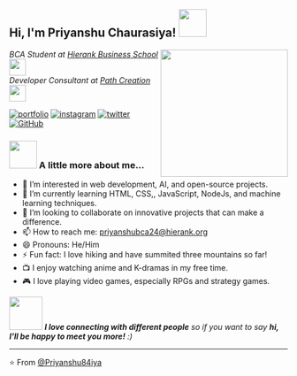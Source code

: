<h2> Hi, I'm Priyanshu Chaurasiya! <img src="https://media.giphy.com/media/mGcNjsfWAjY5AEZNw6/giphy.gif" width="50"></h2>
<img align='right' src="https://media.giphy.com/media/fha1cv4Le2lVRXXJsc/giphy.gif?cid=ecf05e47img5vpst86pk43ey6rufm1azq9damy0l62bgt7j5&ep=v1_gifs_search&rid=giphy.gif&ct=g" width="230">
<p><em>BCA Student at <a href="https://www.hierank.org/">Hierank Business School</a><img src="https://media.giphy.com/media/fYSnHlufseco8Fh93Z/giphy.gif" width="30"></br>Developer Consultant at <a href="https://www.pathcreationacademy.com/">Path Creation</a><img src="https://media.giphy.com/media/WUlplcMpOCEmTGBtBW/giphy.gif" width="30"> 
</em></p>

[![portfolio](https://img.shields.io/badge/my_portfolio-000?style=for-the-badge&logo=ko-fi&logoColor=white)](https://priyanshu84iya.github.io/portfolio/)
[![instagram](https://img.shields.io/badge/instagram-fe02bf?style=for-the-badge&logo=instagram&logoColor=white)](https://www.instagram.com/pry_uchiha/)
[![twitter](https://img.shields.io/badge/twitter-1DA1F2?style=for-the-badge&logo=X&logoColor=white)](https://x.com/Priyans20311071)
[![GitHub](https://img.shields.io/badge/Github-000?style=for-the-badge&logo=github&logoColor=white)](https://github.com/Priyanshu84iya)


### <img src="https://media.giphy.com/media/VgCDAzcKvsR6OM0uWg/giphy.gif" width="50"> A little more about me...  
- 👀 I’m interested in web development, AI, and open-source projects.
- 🌱 I’m currently learning HTML, CSS,, JavaScript, NodeJs, and machine learning techniques.
- 💞️ I’m looking to collaborate on innovative projects that can make a difference.
- 📫 How to reach me: [priyanshubca24@hierank.org](mailto:priyanshubca24@hierank.org)
- 😄 Pronouns: He/Him
- ⚡ Fun fact: I love hiking and have summited three mountains so far!
- 📺 I enjoy watching anime and K-dramas in my free time.
- 🎮 I love playing video games, especially RPGs and strategy games.

<img src="https://media.giphy.com/media/LnQjpWaON8nhr21vNW/giphy.gif" width="60"> <em><b>I love connecting with different people</b> so if you want to say <b>hi, I'll be happy to meet you more!</b> :)</em>

---

⭐️ From [@Priyanshu84iya](https://github.com/Priyanshu84iya)

